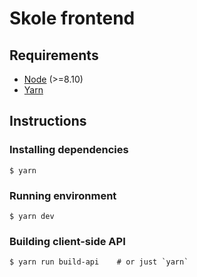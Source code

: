 # Skole frontend

## Requirements

- [Node](https://nodejs.org/en/) (>=8.10)
- [Yarn](https://yarnpkg.com/lang/en/)

## Instructions

### Installing dependencies

```console
$ yarn
```

### Running environment

```console
$ yarn dev
```

### Building client-side API

```console
$ yarn run build-api    # or just `yarn`
```
